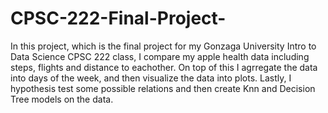 # CPSC-222-Final-Project-
In this project, which is the final project for my Gonzaga University Intro to Data Science CPSC 222 class, I compare my apple health data including steps, 
flights and distance to eachother. On top of this I agrregate the data into days of the week, and then visualize the data into plots. Lastly, I hypothesis test some 
possible relations and then create Knn and Decision Tree models on the data.
